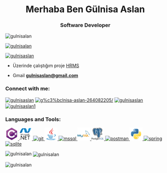<h1 align="center">Merhaba Ben Gülnisa Aslan</h1>
<h3 align="center">Software Developer</h3>

<p align="left"> <img src="https://komarev.com/ghpvc/?username=gulnisalan&label=Profile%20views&color=0e75b6&style=flat" alt="gulnisalan" /> </p>

<p align="left"> <a href="https://github.com/ryo-ma/github-profile-trophy"><img src="https://github-profile-trophy.vercel.app/?username=gulnisalan" alt="gulnisalan" /></a> </p>

<p align="left"> <a href="https://twitter.com/gulnisaslan" target="blank"><img src="https://img.shields.io/twitter/follow/gulnisaslan?logo=twitter&style=for-the-badge" alt="gulnisaslan" /></a> </p>

- Üzerinde çalıştığım proje [HRMS](https://github.com/gulnisaslan/hrmsBackEnd)

- Gmail **gulnisaslan@gmail.com**

<h3 align="left">Connect with me:</h3>
<p align="left">
<a href="https://twitter.com/gulnisaslan" target="blank"><img align="center" src="https://raw.githubusercontent.com/rahuldkjain/github-profile-readme-generator/master/src/images/icons/Social/twitter.svg" alt="gulnisaslan" height="30" width="40" /></a>
<a href="https://linkedin.com/in/g%c3%bclnisa-aslan-264082205/" target="blank"><img align="center" src="https://raw.githubusercontent.com/rahuldkjain/github-profile-readme-generator/master/src/images/icons/Social/linked-in-alt.svg" alt="g%c3%bclnisa-aslan-264082205/" height="30" width="40" /></a>
<a href="https://instagram.com/gulnisaslan" target="blank"><img align="center" src="https://raw.githubusercontent.com/rahuldkjain/github-profile-readme-generator/master/src/images/icons/Social/instagram.svg" alt="gulnisaslan" height="30" width="40" /></a>
<a href="https://www.hackerrank.com/gulnisaslan1" target="blank"><img align="center" src="https://raw.githubusercontent.com/rahuldkjain/github-profile-readme-generator/master/src/images/icons/Social/hackerrank.svg" alt="gulnisaslan1" height="30" width="40" /></a>
</p>

<h3 align="left">Languages and Tools:</h3>
<p align="left"> <a href="https://www.w3schools.com/cs/" target="_blank" rel="noreferrer"> <img src="https://raw.githubusercontent.com/devicons/devicon/master/icons/csharp/csharp-original.svg" alt="csharp" width="40" height="40"/> </a> <a href="https://dotnet.microsoft.com/" target="_blank" rel="noreferrer"> <img src="https://raw.githubusercontent.com/devicons/devicon/master/icons/dot-net/dot-net-original-wordmark.svg" alt="dotnet" width="40" height="40"/> </a> <a href="https://git-scm.com/" target="_blank" rel="noreferrer"> <img src="https://www.vectorlogo.zone/logos/git-scm/git-scm-icon.svg" alt="git" width="40" height="40"/> </a> <a href="https://www.java.com" target="_blank" rel="noreferrer"> <img src="https://raw.githubusercontent.com/devicons/devicon/master/icons/java/java-original.svg" alt="java" width="40" height="40"/> </a> <a href="https://www.microsoft.com/en-us/sql-server" target="_blank" rel="noreferrer"> <img src="https://www.svgrepo.com/show/303229/microsoft-sql-server-logo.svg" alt="mssql" width="40" height="40"/> </a> <a href="https://www.mysql.com/" target="_blank" rel="noreferrer"> <img src="https://raw.githubusercontent.com/devicons/devicon/master/icons/mysql/mysql-original-wordmark.svg" alt="mysql" width="40" height="40"/> </a> <a href="https://www.postgresql.org" target="_blank" rel="noreferrer"> <img src="https://raw.githubusercontent.com/devicons/devicon/master/icons/postgresql/postgresql-original-wordmark.svg" alt="postgresql" width="40" height="40"/> </a> <a href="https://postman.com" target="_blank" rel="noreferrer"> <img src="https://www.vectorlogo.zone/logos/getpostman/getpostman-icon.svg" alt="postman" width="40" height="40"/> </a> <a href="https://www.python.org" target="_blank" rel="noreferrer"> <img src="https://raw.githubusercontent.com/devicons/devicon/master/icons/python/python-original.svg" alt="python" width="40" height="40"/> </a> <a href="https://spring.io/" target="_blank" rel="noreferrer"> <img src="https://www.vectorlogo.zone/logos/springio/springio-icon.svg" alt="spring" width="40" height="40"/> </a> <a href="https://www.sqlite.org/" target="_blank" rel="noreferrer"> <img src="https://www.vectorlogo.zone/logos/sqlite/sqlite-icon.svg" alt="sqlite" width="40" height="40"/> </a> </p>

<p><img align="left" src="https://github-readme-stats.vercel.app/api/top-langs?username=gulnisalan&show_icons=true&locale=en&layout=compact" alt="gulnisalan" /></p>

<p>&nbsp;<img align="center" src="https://github-readme-stats.vercel.app/api?username=gulnisalan&show_icons=true&locale=en" alt="gulnisalan" /></p>

<p><img align="center" src="https://github-readme-streak-stats.herokuapp.com/?user=gulnisalan&" alt="gulnisalan" /></p>
